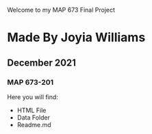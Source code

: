 Welcome to my MAP 673 Final Project

# Made By Joyia Williams
## December 2021
### MAP 673-201


Here you will find:
- HTML File
- Data Folder
- Readme.md

